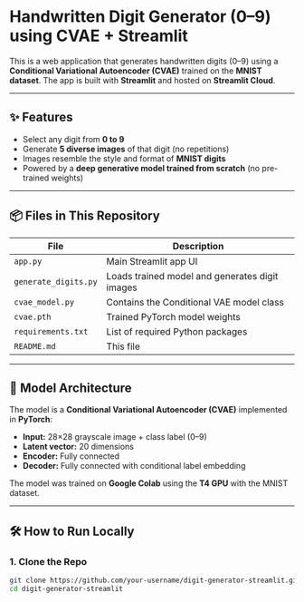 # Handwritten Digit Generator (0–9) using CVAE + Streamlit

This is a web application that generates handwritten digits (0–9) using a **Conditional Variational Autoencoder (CVAE)** trained on the **MNIST dataset**. The app is built with **Streamlit** and hosted on **Streamlit Cloud**.

---

## ✨ Features

- Select any digit from **0 to 9**
- Generate **5 diverse images** of that digit (no repetitions)
- Images resemble the style and format of **MNIST digits**
- Powered by a **deep generative model trained from scratch** (no pre-trained weights)

---

## 📦 Files in This Repository

| File | Description |
|------|-------------|
| `app.py` | Main Streamlit app UI |
| `generate_digits.py` | Loads trained model and generates digit images |
| `cvae_model.py` | Contains the Conditional VAE model class |
| `cvae.pth` | Trained PyTorch model weights |
| `requirements.txt` | List of required Python packages |
| `README.md` | This file |

---

## 🧠 Model Architecture

The model is a **Conditional Variational Autoencoder (CVAE)** implemented in **PyTorch**:

- **Input:** 28×28 grayscale image + class label (0–9)
- **Latent vector:** 20 dimensions
- **Encoder:** Fully connected
- **Decoder:** Fully connected with conditional label embedding

The model was trained on **Google Colab** using the **T4 GPU** with the MNIST dataset.

---

## 🛠 How to Run Locally

### 1. Clone the Repo

```bash
git clone https://github.com/your-username/digit-generator-streamlit.git
cd digit-generator-streamlit
